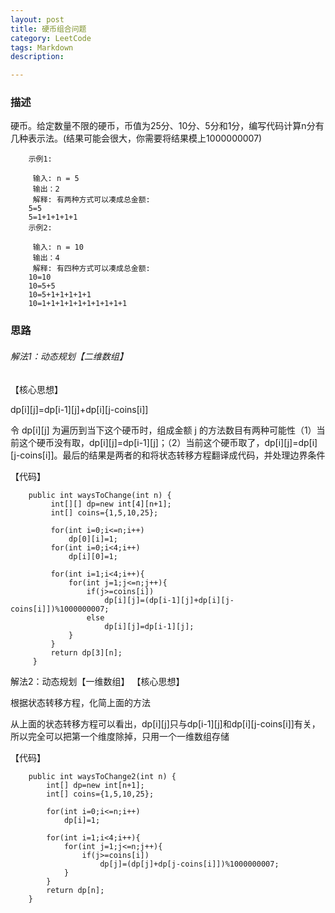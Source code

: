 ```yaml
---
layout: post
title: 硬币组合问题
category: LeetCode
tags: Markdown
description:

---
```


### 描述
硬币。给定数量不限的硬币，币值为25分、10分、5分和1分，编写代码计算n分有几种表示法。(结果可能会很大，你需要将结果模上1000000007)

        示例1:

         输入: n = 5
         输出：2
         解释: 有两种方式可以凑成总金额:
        5=5
        5=1+1+1+1+1
        示例2:

         输入: n = 10
         输出：4
         解释: 有四种方式可以凑成总金额:
        10=10
        10=5+5
        10=5+1+1+1+1+1
        10=1+1+1+1+1+1+1+1+1+1


### 思路
###### 解法1：动态规划【二维数组】
【核心思想】

dp[i][j]=dp[i-1][j]+dp[i][j-coins[i]]

令 dp[i][j] 为遍历到当下这个硬币时，组成金额 j 的方法数目有两种可能性（1）当前这个硬币没有取，dp[i][j]=dp[i-1][j]；（2）当前这个硬币取了，dp[i][j]=dp[i][j-coins[i]]。最后的结果是两者的和将状态转移方程翻译成代码，并处理边界条件

【代码】

        public int waysToChange(int n) {
             int[][] dp=new int[4][n+1];
             int[] coins={1,5,10,25};

             for(int i=0;i<=n;i++)
                 dp[0][i]=1;
             for(int i=0;i<4;i++)
                 dp[i][0]=1;

             for(int i=1;i<4;i++){
                 for(int j=1;j<=n;j++){
                     if(j>=coins[i])
                         dp[i][j]=(dp[i-1][j]+dp[i][j-coins[i]])%1000000007;
                     else
                         dp[i][j]=dp[i-1][j];
                 }
             }
             return dp[3][n];
         }

解法2：动态规划【一维数组】
【核心思想】

根据状态转移方程，化简上面的方法

从上面的状态转移方程可以看出，dp[i][j]只与dp[i-1][j]和dp[i][j-coins[i]]有关，所以完全可以把第一个维度除掉，只用一个一维数组存储

【代码】

        public int waysToChange2(int n) {
            int[] dp=new int[n+1];
            int[] coins={1,5,10,25};

            for(int i=0;i<=n;i++)
                dp[i]=1;

            for(int i=1;i<4;i++){
                for(int j=1;j<=n;j++){
                    if(j>=coins[i])
                        dp[j]=(dp[j]+dp[j-coins[i]])%1000000007;
                }
            }
            return dp[n];
        }
